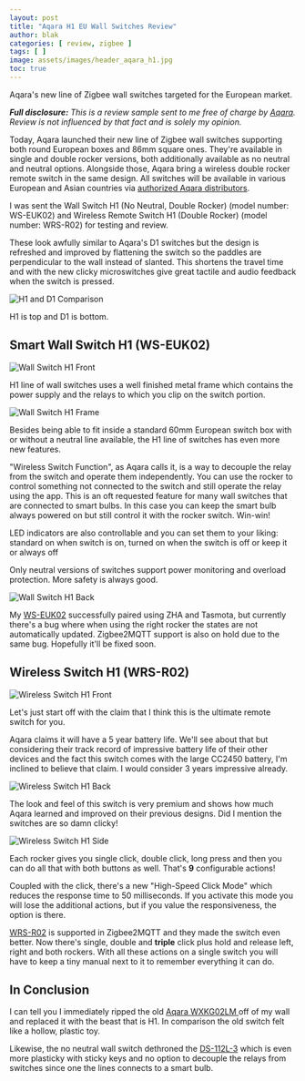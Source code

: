 ```yaml
---
layout: post
title: "Aqara H1 EU Wall Switches Review"
author: blak
categories: [ review, zigbee ]
tags: [ ]
image: assets/images/header_aqara_h1.jpg
toc: true
---
```


Aqara's new line of Zigbee wall switches targeted for the European market.

_**Full disclosure:** This is a review sample sent to me free of charge by [Aqara](https://www.aqara.com/eu/home.html). Review is not influenced by that fact and is solely my opinion._

Today, Aqara launched their new line of Zigbee wall switches supporting both round European boxes and 86mm square ones. They're available in single and double rocker versions, both additionally available as no neutral and neutral options. Alongside those, Aqara bring a wireless double rocker remote switch in the same design. All switches will be available in various European and Asian countries via [authorized Aqara distributors](https://www.aqara.com/en/where-to-buy.html).

I was sent the Wall Switch H1 (No Neutral, Double Rocker) (model number: WS-EUK02) and Wireless Remote Switch H1 (Double Rocker) (model number: WRS-R02) for testing and review.

These look awfully similar to Aqara's D1 switches but the design is refreshed and improved by flattening the switch so the paddles are perpendicular to the wall instead of slanted. This shortens the travel time and with the new clicky microswitches give great tactile and audio feedback when the switch is pressed.

![H1 and D1 Comparison](/assets/images/aqara_h1/comparison.jpg)

H1 is top and D1 is bottom.

## Smart Wall Switch H1 (WS-EUK02)

![Wall Switch H1 Front](/assets/images/aqara_h1/wall_front.jpg)

H1 line of wall switches uses a well finished metal frame which contains the power supply and the relays to which you clip on the switch portion.

![Wall Switch H1 Frame](/assets/images/aqara_h1/wall_frame.jpg)

Besides being able to fit inside a standard 60mm European switch box with or without a neutral line available, the H1 line of switches has even more new features.

"Wireless Switch Function", as Aqara calls it, is a way to decouple the relay from the switch and operate them independently. You can use the rocker to control something not connected to the switch and still operate the relay using the app. This is an oft requested feature for many wall switches that are connected to smart bulbs. In this case you can keep the smart bulb always powered on but still control it with the rocker switch. Win-win!

LED indicators are also controllable and you can set them to your liking: standard on when switch is on, turned on when the switch is off or keep it or always off

Only neutral versions of switches support power monitoring and overload protection. More safety is always good.

![Wall Switch H1 Back](/assets/images/aqara_h1/wall_back.jpg)

My [WS-EUK02](https://zigbee.blakadder.com/Aqara_WS-EUK02.html) successfully paired using ZHA and Tasmota, but currently there's a bug where when using the right rocker the states are not automatically updated. Zigbee2MQTT support is also on hold due to the same bug. Hopefully it'll be fixed soon.

## Wireless Switch H1 (WRS-R02)

![Wireless Switch H1 Front](/assets/images/aqara_h1/aqara_wireless_front.jpg)

Let's just start off with the claim that I think this is the ultimate remote switch for you.

Aqara claims it will have a 5 year battery life. We'll see about that but considering their track record of impressive battery life of their other devices and the fact this switch comes with the large CC2450 battery, I'm inclined to believe that claim. I would consider 3 years impressive already.

![Wireless Switch H1 Back](/assets/images/aqara_h1/aqara_wireless_back.jpg)

The look and feel of this switch is very premium and shows how much Aqara learned and improved on their previous designs. Did I mention the switches are so damn clicky! 

![Wireless Switch H1 Side](/assets/images/aqara_h1/aqara_wireless_side.jpg)

Each rocker gives you single click, double click, long press and then you can do all that with both buttons as well. That's **9** configurable actions!

Coupled with the click, there's a new "High-Speed Click Mode" which reduces the response time to 50 milliseconds. If you activate this mode you will lose the additional actions, but if you value the responsiveness, the option is there.

[WRS-R02](https://zigbee.blakadder.com/Aqara_WRS-R02.html) is supported in Zigbee2MQTT and they made the switch even better. Now there's single, double and **triple** click plus hold and release left, right and both rockers. With all these actions on a single switch you will have to keep a tiny manual next to it to remember everything it can do.

## In Conclusion

I can tell you I immediately ripped the old [Aqara WXKG02LM ](https://zigbee.blakadder.com/Aqara_WXKG02LM_2018.html) off of my wall and replaced it with the beast that is H1. In comparison the old switch felt like a hollow, plastic toy.

Likewise, the no neutral wall switch dethroned the [DS-112L-3](https://zigbee.blakadder.com/Tuya_DS-112L-3.html) which is even more plasticky with sticky keys and no option to decouple the relays from switches since one the lines connects to a smart bulb.